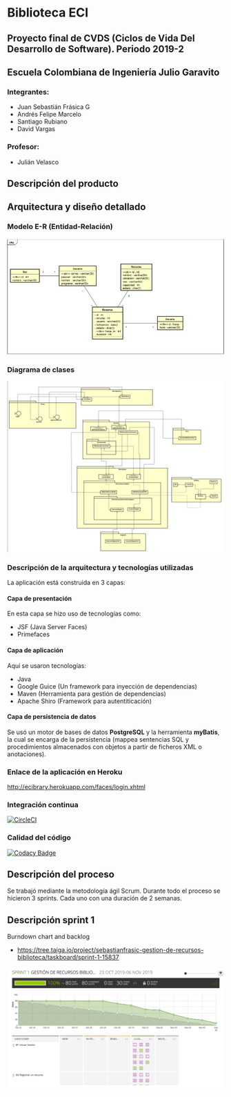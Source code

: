 # Biblioteca ECI
## Proyecto final de CVDS (Ciclos de Vida Del Desarrollo de Software). Periodo 2019-2
## Escuela Colombiana de Ingeniería Julio Garavito

### Integrantes:
* Juan Sebastián Frásica G
* Andrés Felipe Marcelo
* Santiago Rubiano
* David Vargas

### Profesor:
* Julián Velasco


## Descripción del producto

## Arquitectura y diseño detallado

### Modelo E-R (Entidad-Relación)
![ER](https://github.com/CVDS-ECI/ECI-Biblioteca/blob/master/img/EntidadRelacion.png)

### Diagrama de clases
![Diagrama de clases sprint 1 y 2](https://github.com/CVDS-ECI/ECI-Biblioteca/blob/master/img/Diagrama_de_clases.png)

### Descripción de la arquitectura y tecnologías utilizadas
La aplicación está construida en 3 capas:
#### Capa de presentación
En esta capa se hizo uso de tecnologías como:
* JSF (Java Server Faces)
* Primefaces


#### Capa de aplicación
Aquí se usaron tecnologías:
* Java
* Google Guice (Un framework para inyección de dependencias)
* Maven (Herramienta para gestión de dependencias)
* Apache Shiro (Framework para autentiticación)

#### Capa de persistencia de datos
Se usó un motor de bases de datos **PostgreSQL** y la herramienta **myBatis**, la cual se encarga de la persistencia (mappea sentencias SQL y procedimientos almacenados con objetos a partir de ficheros XML o anotaciones).

### Enlace de la aplicación en Heroku
http://ecibrary.herokuapp.com/faces/login.xhtml

### Integración continua
[![CircleCI](https://circleci.com/gh/CVDS-ECI/ECI-Biblioteca.svg?style=svg)](https://circleci.com/gh/CVDS-ECI/ECI-Biblioteca)

### Calidad del código
[![Codacy Badge](https://api.codacy.com/project/badge/Grade/64ad0e4484824d6ab2794f5535063e6f)](https://www.codacy.com/manual/sebastianfrasic/ECI-Biblioteca?utm_source=github.com&amp;utm_medium=referral&amp;utm_content=CVDS-ECI/ECI-Biblioteca&amp;utm_campaign=Badge_Grade)

## Descripción del proceso
Se trabajó mediante la metodología ágil Scrum. Durante todo el proceso se hicieron 3 sprints. Cada uno con una duración de 2 semanas.

## Descripción sprint 1

Burndown chart and backlog

* https://tree.taiga.io/project/sebastianfrasic-gestion-de-recursos-biblioteca/taskboard/sprint-1-15837

![Burndown chart and backlog sprint 1](https://github.com/CVDS-ECI/ECI-Biblioteca/blob/master/img/BURNDOWN%20CHART%20AND%20BACKLOG%20SPRINT%201.png)


